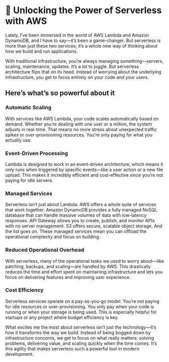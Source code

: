 # 🌟 Unlocking the Power of Serverless with AWS
Lately, I’ve been immersed in the world of AWS Lambda and Amazon DynamoDB, and I have to say—it’s been a game-changer. But serverless is more than just these two services; it’s a whole new way of thinking about how we build and run applications.

With traditional infrastructure, you’re always managing something—servers, scaling, maintenance, updates. It’s a lot to juggle. But serverless architecture flips that on its head. Instead of worrying about the underlying infrastructure, you get to focus entirely on your code and your users.

## Here’s what’s so powerful about it
### Automatic Scaling
With services like AWS Lambda, your code scales automatically based on demand. Whether you’re dealing with one user or a million, the system adjusts in real-time. That means no more stress about unexpected traffic spikes or over-provisioning resources. You’re only paying for what you actually use.
### Event-Driven Processing
Lambda is designed to work in an event-driven architecture, which means it only runs when triggered by specific events—like a user action or a new file upload. This makes it incredibly efficient and cost-effective since you’re not paying for idle servers.
### Managed Services
Serverless isn’t just about Lambda. AWS offers a whole suite of services that work together. Amazon DynamoDB provides a fully managed NoSQL database that can handle massive volumes of data with low-latency responses. API Gateway allows you to create, publish, and monitor APIs with no server management. S3 offers secure, scalable object storage. And the list goes on. These managed services mean you can offload the operational complexity and focus on building.
### Reduced Operational Overhead
With serverless, many of the operational tasks we used to worry about—like patching, backups, and scaling—are handled by AWS. This drastically reduces the time and effort spent on maintaining infrastructure and lets you focus on delivering features and improving user experience.
### Cost Efficiency
Serverless services operate on a pay-as-you-go model. You’re not paying for idle resources or over-provisioning. You only pay when your code is running or when your storage is being used. This is especially helpful for startups or any project where budget efficiency is key.

What excites me the most about serverless isn’t just the technology—it’s how it transforms the way we build. Instead of being bogged down by infrastructure concerns, we get to focus on what really matters: solving problems, delivering value, and scaling quickly when the time comes. It’s this agility that makes serverless such a powerful tool in modern development.
